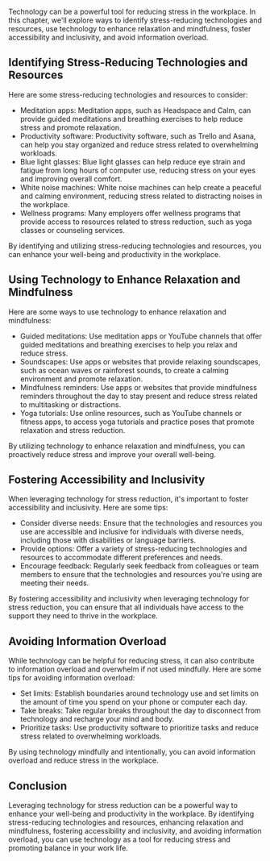 
Technology can be a powerful tool for reducing stress in the workplace. In this chapter, we'll explore ways to identify stress-reducing technologies and resources, use technology to enhance relaxation and mindfulness, foster accessibility and inclusivity, and avoid information overload.

Identifying Stress-Reducing Technologies and Resources
------------------------------------------------------

Here are some stress-reducing technologies and resources to consider:

* Meditation apps: Meditation apps, such as Headspace and Calm, can provide guided meditations and breathing exercises to help reduce stress and promote relaxation.
* Productivity software: Productivity software, such as Trello and Asana, can help you stay organized and reduce stress related to overwhelming workloads.
* Blue light glasses: Blue light glasses can help reduce eye strain and fatigue from long hours of computer use, reducing stress on your eyes and improving overall comfort.
* White noise machines: White noise machines can help create a peaceful and calming environment, reducing stress related to distracting noises in the workplace.
* Wellness programs: Many employers offer wellness programs that provide access to resources related to stress reduction, such as yoga classes or counseling services.

By identifying and utilizing stress-reducing technologies and resources, you can enhance your well-being and productivity in the workplace.

Using Technology to Enhance Relaxation and Mindfulness
------------------------------------------------------

Here are some ways to use technology to enhance relaxation and mindfulness:

* Guided meditations: Use meditation apps or YouTube channels that offer guided meditations and breathing exercises to help you relax and reduce stress.
* Soundscapes: Use apps or websites that provide relaxing soundscapes, such as ocean waves or rainforest sounds, to create a calming environment and promote relaxation.
* Mindfulness reminders: Use apps or websites that provide mindfulness reminders throughout the day to stay present and reduce stress related to multitasking or distractions.
* Yoga tutorials: Use online resources, such as YouTube channels or fitness apps, to access yoga tutorials and practice poses that promote relaxation and stress reduction.

By utilizing technology to enhance relaxation and mindfulness, you can proactively reduce stress and improve your overall well-being.

Fostering Accessibility and Inclusivity
---------------------------------------

When leveraging technology for stress reduction, it's important to foster accessibility and inclusivity. Here are some tips:

* Consider diverse needs: Ensure that the technologies and resources you use are accessible and inclusive for individuals with diverse needs, including those with disabilities or language barriers.
* Provide options: Offer a variety of stress-reducing technologies and resources to accommodate different preferences and needs.
* Encourage feedback: Regularly seek feedback from colleagues or team members to ensure that the technologies and resources you're using are meeting their needs.

By fostering accessibility and inclusivity when leveraging technology for stress reduction, you can ensure that all individuals have access to the support they need to thrive in the workplace.

Avoiding Information Overload
-----------------------------

While technology can be helpful for reducing stress, it can also contribute to information overload and overwhelm if not used mindfully. Here are some tips for avoiding information overload:

* Set limits: Establish boundaries around technology use and set limits on the amount of time you spend on your phone or computer each day.
* Take breaks: Take regular breaks throughout the day to disconnect from technology and recharge your mind and body.
* Prioritize tasks: Use productivity software to prioritize tasks and reduce stress related to overwhelming workloads.

By using technology mindfully and intentionally, you can avoid information overload and reduce stress in the workplace.

Conclusion
----------

Leveraging technology for stress reduction can be a powerful way to enhance your well-being and productivity in the workplace. By identifying stress-reducing technologies and resources, enhancing relaxation and mindfulness, fostering accessibility and inclusivity, and avoiding information overload, you can use technology as a tool for reducing stress and promoting balance in your work life.
